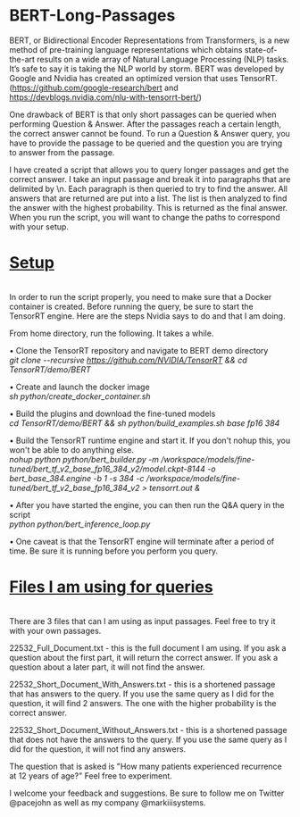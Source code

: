# BERT-Long-Passages

BERT, or Bidirectional Encoder Representations from Transformers, is a new method of pre-training language representations which obtains state-of-the-art results on a wide array of Natural Language Processing (NLP) tasks.  It’s safe to say it is taking the NLP world by storm. BERT was developed by Google and Nvidia has created an optimized version that uses TensorRT. (https://github.com/google-research/bert and https://devblogs.nvidia.com/nlu-with-tensorrt-bert/)

One drawback of BERT is that only short passages can be queried when performing Question & Answer. After the passages reach a certain length, the correct answer cannot be found.  To run a Question & Answer query, you have to provide the passage to be queried and the question you are trying to answer from the passage.

I have created a script that allows you to query longer passages and get the correct answer.  I take an input passage and break it into paragraphs that are delimited by \n. Each paragraph is then queried to try to find the answer. All answers that are returned are put into a list. The list is then analyzed to find the answer with the highest probability.  This is returned as the final answer. When you run the script, you will want to change the paths to correspond with your setup.  

<h1><b><u>Setup</u></b></h1><br>
In order to run the script properly, you need to make sure that a Docker container is created. Before running the query, be sure to start the TensorRT engine. Here are the steps Nvidia says to do and that I am doing.

From home directory, run the following. It takes a while.

•	Clone the TensorRT repository and navigate to BERT demo directory<br>
<i>git clone --recursive https://github.com/NVIDIA/TensorRT && cd TensorRT/demo/BERT</i>

•	Create and launch the docker image<br>
<i>sh python/create_docker_container.sh</i>

•	Build the plugins and download the fine-tuned models<br>
<i>cd TensorRT/demo/BERT && sh python/build_examples.sh base fp16 384</i>

•	Build the TensorRT runtime engine and start it. If you don't nohup this, you won't be able to do anything else.<br>
<i>nohup python python/bert_builder.py -m /workspace/models/fine-tuned/bert_tf_v2_base_fp16_384_v2/model.ckpt-8144 -o bert_base_384.engine -b 1 -s 384 -c /workspace/models/fine-tuned/bert_tf_v2_base_fp16_384_v2 > tensorrt.out &</i>

•	After you have started the engine, you can then run the Q&A query in the script<br>
<i>python python/bert_inference_loop.py</i>

•	One caveat is that the TensorRT engine will terminate after a period of time.  Be sure it is running before you perform you query.

<h1><b><u>Files I am using for queries</u></b></h1><br>
There are 3 files that can I am using as input passages.  Feel free to try it with your own passages.

22532_Full_Document.txt - this is the full document I am using. If you ask a question about the first part, it will return the correct answer. If you ask a question about a later part, it will not find the answer.

22532_Short_Document_With_Answers.txt - this is a shortened passage that has answers to the query. If you use the same query as I did for the question, it will find 2 answers. The one with the higher probability is the correct answer.

22532_Short_Document_Without_Answers.txt - this is a shortened passage that does not have the answers to the query. If you use the same query as I did for the question, it will not find any answers.

The question that is asked is "How many patients experienced recurrence at 12 years of age?" Feel free to experiment.

I welcome your feedback and suggestions.  Be sure to follow me on Twitter @pacejohn as well as my company @markiiisystems.

